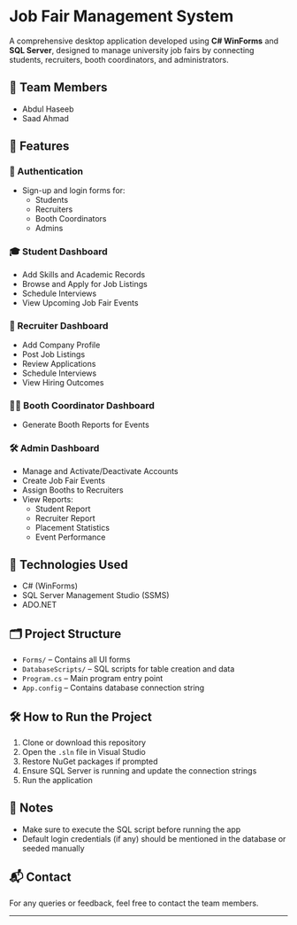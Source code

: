 # Job Fair Management System

A comprehensive desktop application developed using **C# WinForms** and **SQL Server**, designed to manage university job fairs by connecting students, recruiters, booth coordinators, and administrators.

## 👥 Team Members
- Abdul Haseeb
- Saad Ahmad

## 🚀 Features

### 🔐 Authentication
- Sign-up and login forms for:
  - Students
  - Recruiters
  - Booth Coordinators
  - Admins

### 🎓 Student Dashboard
- Add Skills and Academic Records
- Browse and Apply for Job Listings
- Schedule Interviews
- View Upcoming Job Fair Events

### 🏢 Recruiter Dashboard
- Add Company Profile
- Post Job Listings
- Review Applications
- Schedule Interviews
- View Hiring Outcomes

### 🧑‍💼 Booth Coordinator Dashboard
- Generate Booth Reports for Events

### 🛠️ Admin Dashboard
- Manage and Activate/Deactivate Accounts
- Create Job Fair Events
- Assign Booths to Recruiters
- View Reports:
  - Student Report
  - Recruiter Report
  - Placement Statistics
  - Event Performance

## 🧰 Technologies Used
- C# (WinForms)
- SQL Server Management Studio (SSMS)
- ADO.NET

## 🗂️ Project Structure
- `Forms/` – Contains all UI forms
- `DatabaseScripts/` – SQL scripts for table creation and data
- `Program.cs` – Main program entry point
- `App.config` – Contains database connection string

## 🛠️ How to Run the Project
1. Clone or download this repository
2. Open the `.sln` file in Visual Studio
3. Restore NuGet packages if prompted
4. Ensure SQL Server is running and update the connection strings
5. Run the application

## 📌 Notes
- Make sure to execute the SQL script before running the app
- Default login credentials (if any) should be mentioned in the database or seeded manually

## 📬 Contact
For any queries or feedback, feel free to contact the team members.

---
